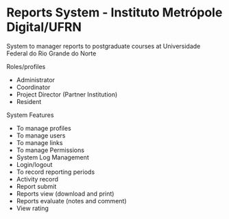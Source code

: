 ﻿# Reports System - Instituto Metrópole Digital/UFRN

System to manager reports to postgraduate courses at Universidade Federal do Rio Grande do Norte

Roles/profiles
- Administrator
- Coordinator
- Project Director (Partner Institution)
- Resident

System Features
- To manage profiles
- To manage users
- To manage links
- To manage Permissions
- System Log Management
- Login/logout
- To record reporting periods
- Activity record
- Report submit
- Reports view (download and print)
- Reports evaluate (notes and comment)
- View rating
